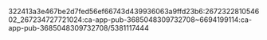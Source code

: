 322413a3e467be2d7fed56ef66743d439936063a9ffd23b6:267232281054602_267234727721024:ca-app-pub-3685048309732708~6694199114:ca-app-pub-3685048309732708/5381117444
